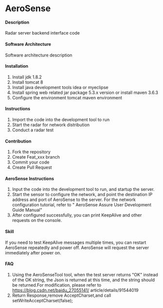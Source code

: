 # AeroSense

#### Description
Radar server backend interface code

#### Software Architecture
Software architecture description

#### Installation

1.  Install jdk 1.8.2
2.  Install tomcat 8
3.  Install java development tools idea or myeclipse
4.  Install spring web related jar package 5.3.x version or install maven 3.6.3
5.  Configure the environment tomcat maven environment

#### Instructions

1.  Import the code into the development tool to run
2.  Start the radar for network distribution
3.  Conduct a radar test

#### Contribution

1.  Fork the repository
2.  Create Feat_xxx branch
3.  Commit your code
4.  Create Pull Request

#### AeroSense Instructions
1. Input the code into the development tool to run, and startup the server.
2. Start the sensor to configure the network, and point the destination IP address and port of AeroSense to the server. For the network configuration tutorial, refer to " AeroSense Assure User Development Guide Manual"
3. After configured successfully, you can print KeepAlive and other requests on the console.

#### Skill
If you need to test KeepAlive messages multiple times, you can restart AeroSense repeatedly and power off. AeroSense will request the server immediately after power on.

#### FAQ
1. Using the AeroSenseTool tool, when the test server returns "OK" instead of the OK string, the Json is returned at this time, and the string should be returned.For modification, please refer to https://blog.csdn.net/baidu_27055141/ article/details/91544019
2. Return Response,remove AcceptCharset,and call setWriteAcceptCharset(false);
